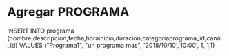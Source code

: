
# Agregar PROGRAMA


INSERT INTO programa (nombre,descripcion,fecha,horainicio,duracion,categoriaprograma_id,canal_id)
VALUES ("Programa1", "un programa mas", '2018/10/10','10:00', 1, 1,1)
